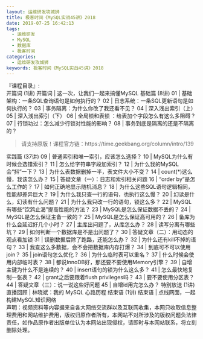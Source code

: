 ```yaml
---
layout: 运维研发攻城狮
title: 极客时间《MySQL实战45讲》2018           
date: 2019-07-25 16:42:13
tags:
  - 运维研发
  - MySQL
  - 数据库
  - 极客时间
categories:
  - 运维研发攻城狮
keywords: 极客时间《MySQL实战45讲》2018           
---
```

『课程目录』:  
开篇词 (1讲)
开篇词 | 这一次，让我们一起来搞懂MySQL
基础篇 (8讲)
01 | 基础架构：一条SQL查询语句是如何执行的？
02 | 日志系统：一条SQL更新语句是如何执行的？
03 | 事务隔离：为什么你改了我还看不见？
04 | 深入浅出索引（上）
05 | 深入浅出索引（下）
06 | 全局锁和表锁 ：给表加个字段怎么有这么多阻碍？
07 | 行锁功过：怎么减少行锁对性能的影响？
08 | 事务到底是隔离的还是不隔离的？
<!-- more -->   
<blockquote class="blockquote-center">
请支持原版！课程官方链：https://time.geekbang.org/column/intro/139</blockquote>
</blockquote>
实践篇 (37讲)
09 | 普通索引和唯一索引，应该怎么选择？
10 | MySQL为什么有时候会选错索引？
11 | 怎么给字符串字段加索引？
12 | 为什么我的MySQL会“抖”一下？
13 | 为什么表数据删掉一半，表文件大小不变？
14 | count(*)这么慢，我该怎么办？
15 | 答疑文章（一）：日志和索引相关问题
16 | “order by”是怎么工作的？
17 | 如何正确地显示随机消息？
18 | 为什么这些SQL语句逻辑相同，性能却差异巨大？
19 | 为什么我只查一行的语句，也执行这么慢？
20 | 幻读是什么，幻读有什么问题？
21 | 为什么我只改一行的语句，锁这么多？
22 | MySQL有哪些“饮鸩止渴”提高性能的方法？
23 | MySQL是怎么保证数据不丢的？
24 | MySQL是怎么保证主备一致的？
25 | MySQL是怎么保证高可用的？
26 | 备库为什么会延迟好几个小时？
27 | 主库出问题了，从库怎么办？
28 | 读写分离有哪些坑？
29 | 如何判断一个数据库是不是出问题了？
30 | 答疑文章（二）：用动态的观点看加锁
31 | 误删数据后除了跑路，还能怎么办？
32 | 为什么还有kill不掉的语句？
33 | 我查这么多数据，会不会把数据库内存打爆？
34 | 到底可不可以使用join？
35 | join语句怎么优化？
36 | 为什么临时表可以重名？
37 | 什么时候会使用内部临时表？
38 | 都说InnoDB好，那还要不要使用Memory引擎？
39 | 自增主键为什么不是连续的？
40 | insert语句的锁为什么这么多？
41 | 怎么最快地复制一张表？
42 | grant之后要跟着flush privileges吗？
43 | 要不要使用分区表？
44 | 答疑文章（三）：说一说这些好问题
45 | 自增id用完怎么办？
特别放送 (1讲)
直播回顾 | 林晓斌：我的 MySQL 心路历程
结束语 (1讲)
结束语 | 点线网面，一起构建MySQL知识网络
<div class="post-copyright">
    <div class="post-copyright__author">
      <span class="post-copyright-meta">声明：视频资料等内容据来自各大网络交流群以及互联网收集，本网只收取信息整理费用和网站维护费用，版权归原作者所有，本网站不对所涉及的版权问题负法律责任，如作品原作者出版单位认为本网站出现侵权，请即时与本网站联系，将立刻删除处理。 </span>
    </div>
</div>

<blockquote class="blockquote-center">

</blockquote>

